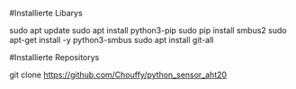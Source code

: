 #Installierte Libarys


sudo apt update
sudo apt install python3-pip
sudo pip install smbus2
sudo apt-get install -y python3-smbus
sudo apt install git-all


#Installierte Repositorys

git clone https://github.com/Chouffy/python_sensor_aht20
